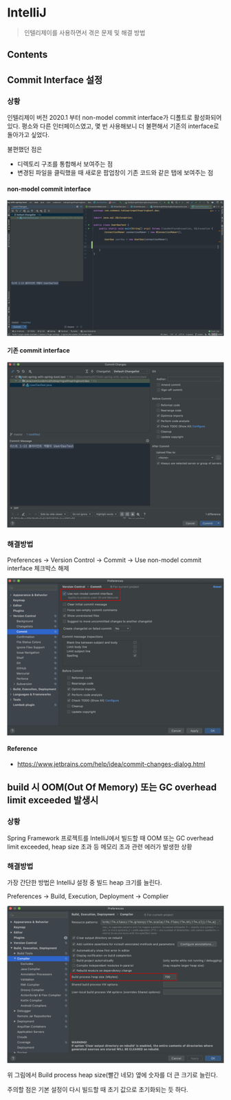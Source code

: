 # IntelliJ
> 인텔리제이를 사용하면서 겪은 문제 및 해결 방법

## Contents
## Commit Interface 설정
### 상황
인텔리제이 버전 2020.1 부터 non-model commit interface가 디폴트로 활성화되어 있다. 평소와 다른 인터페이스였고, 몇 번 사용해보니 더 불편해서 기존의 interface로 돌아가고 싶었다.

불편했던 점은
- 디렉토리 구조를 통합해서 보여주는 점
- 변경된 파일을 클릭했을 때 새로운 팝업창이 기존 코드와 같은 탭에 보여주는 점

#### non-model commit interface

![non-model commit interface](./images/non-model_commit_interface.png)

#### 기존 commit interface

![기존 commit interface](./images/before_commit_interface.png)

### 해결방법
Preferences -> Version Control -> Commit -> Use non-model commit interface 체크박스 해제

![설정 변경 화면](./images/preferences_commit.png)

#### Reference
 - <https://www.jetbrains.com/help/idea/commit-changes-dialog.html>


## build 시 OOM(Out Of Memory) 또는 GC overhead limit exceeded 발생시

### 상황
Spring Framework 프로젝트를 IntelliJ에서 빌드할 때 OOM 또는 GC overhead limit exceeded, heap size 초과 등 메모리 초과 관련 에러가 발생한 상황

### 해결방법
가장 간단한 방법은 IntelliJ 설정 중 빌드 heap 크기를 늘린다.

Preferences -> Build, Execution, Deployment -> Complier

![해당 Preferences](./images/preferences_complier.png)

위 그림에서 Build process heap size(빨간 네모) 옆에 숫자를 더 큰 크기로 늘린다.

주의할 점은 기본 설정이 다시 빌드할 때 초기 값으로 초기화되는 듯 하다.